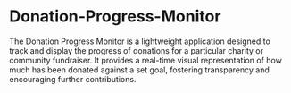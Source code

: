 # Donation-Progress-Monitor

The Donation Progress Monitor is a lightweight application designed to track and display the progress of donations for a particular charity or community fundraiser.
It provides a real-time visual representation of how much has been donated against a set goal, fostering transparency and encouraging further contributions.

